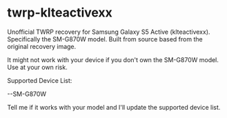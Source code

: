 # twrp-klteactivexx
Unofficial TWRP recovery for Samsung Galaxy S5 Active (klteactivexx). Specifically the SM-G870W model.
Built from source based from the original recovery image.

It might not work with your device if you don't own the SM-G870W model. Use at your own risk.

Supported Device List:

--SM-G870W

Tell me if it works with your model and I'll update the supported device list.

